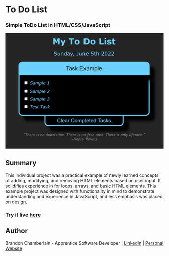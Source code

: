 # To Do List

  ### Simple ToDo List in HTML/CSS/JavaScript
  
![](Screenshot.png)
  
 ## Summary
 This individual project was a practical example of newly learned concepts of adding, modifying, and removing HTML elements
 based on user input. It solidifies experience in for loops, arrays, and basic HTML elements. This example project was designed
 with functionality in mind to demonstrate understanding and experience in JavaScript, and less emphasis was placed on design.
 
 ### Try it live [here](https://codepen.io/bcham16/pen/JjpZvBZ)
 
 ## Author 
 Brandon Chamberlain - Apprentice Software Developer | [LinkedIn](https://www.linkedin.com/in/bchamberlain3618/) | 
 [Personal Website](https://www.thebrandonchamberlain.com)
